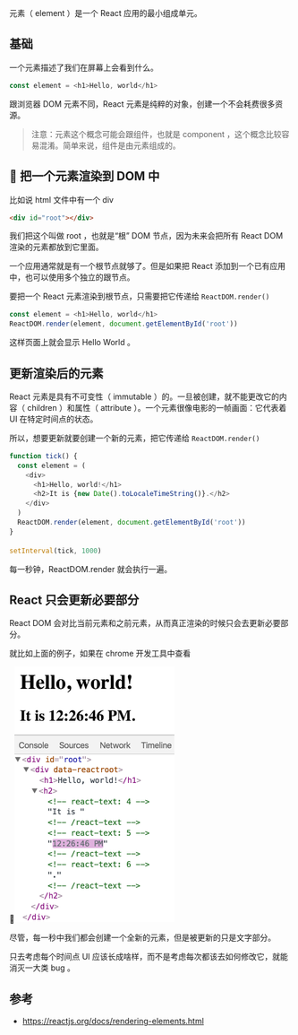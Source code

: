 元素（ element ）是一个 React 应用的最小组成单元。

## 基础

一个元素描述了我们在屏幕上会看到什么。

```js
const element = <h1>Hello, world</h1>
```

跟浏览器 DOM 元素不同，React 元素是纯粹的对象，创建一个不会耗费很多资源。

> 注意：元素这个概念可能会跟组件，也就是 component ，这个概念比较容易混淆。简单来说，组件是由元素组成的。

##  把一个元素渲染到 DOM 中

比如说 html 文件中有一个 div

```html
<div id="root"></div>
```

我们把这个叫做 root ，也就是“根” DOM 节点，因为未来会把所有 React DOM 渲染的元素都放到它里面。

一个应用通常就是有一个根节点就够了。但是如果把 React 添加到一个已有应用中，也可以使用多个独立的跟节点。

要把一个 React 元素渲染到根节点，只需要把它传递给 `ReactDOM.render()`

```js
const element = <h1>Hello, world</h1>
ReactDOM.render(element, document.getElementById('root'))
```

这样页面上就会显示 Hello World 。

## 更新渲染后的元素

React 元素是具有不可变性（ immutable ）的。一旦被创建，就不能更改它的内容（ children ）和属性（ attribute ）。一个元素很像电影的一帧画面：它代表着 UI 在特定时间点的状态。

所以，想要更新就要创建一个新的元素，把它传递给 `ReactDOM.render()`

```js
function tick() {
  const element = (
    <div>
      <h1>Hello, world!</h1>
      <h2>It is {new Date().toLocaleTimeString()}.</h2>
    </div>
  )
  ReactDOM.render(element, document.getElementById('root'))
}

setInterval(tick, 1000)
```

每一秒钟，ReactDOM.render 就会执行一遍。

## React 只会更新必要部分

React DOM 会对比当前元素和之前元素，从而真正渲染的时候只会去更新必要部分。

就比如上面的例子，如果在 chrome 开发工具中查看

![](https://raw.githubusercontent.com/haoqi-lib/react-baby/master/img/001-update.gif)

尽管，每一秒中我们都会创建一个全新的元素，但是被更新的只是文字部分。

只去考虑每个时间点 UI 应该长成啥样，而不是考虑每次都该去如何修改它，就能消灭一大类 bug 。

## 参考

* https://reactjs.org/docs/rendering-elements.html
